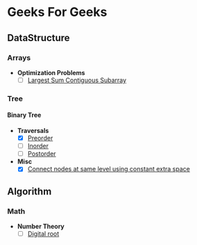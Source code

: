 # Geeks For Geeks

## DataStructure

### Arrays

- **Optimization Problems**
  - [ ] [Largest Sum Contiguous Subarray](Documents/largest-sum-contiguous-subarray.md)

### Tree

#### Binary Tree

- **Traversals**
  - [x] [Preorder](Documents/preorder.md)
  - [ ] [Inorder](Documents/inorder.md)
  - [ ] [Postorder](Documents/postorder.md)
- **Misc**
  - [x] [Connect nodes at same level using constant extra space](Documents/connect-nodes-at-same-level-using-constant-extra-space.md)
  
## Algorithm

### Math
- **Number Theory**
  - [ ] [Digital root](Documents/digital-root.md)
